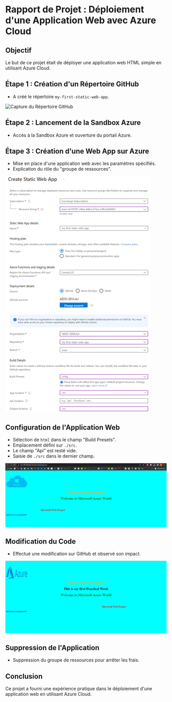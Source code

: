 # Rapport de Projet : Déploiement d'une Application Web avec Azure Cloud

## Objectif

Le but de ce projet était de déployer une application web HTML simple en utilisant Azure Cloud.

## Étape 1 : Création d'un Répertoire GitHub

- A créé le répertoire `my-first-static-web-app`.

![Capture du Répertoire GitHub](/TP_img/Répertoire%20GitHub.png)

## Étape 2 : Lancement de la Sandbox Azure

- Accès à la Sandbox Azure et ouverture du portail Azure.

## Étape 3 : Création d'une Web App sur Azure

- Mise en place d'une application web avec les paramètres spécifiés.
- Explication du rôle du "groupe de ressources".

![Capture des Ressources Azure](/TP_img/Ressources%20Azure.png)

## Configuration de l'Application Web

- Sélection de `html` dans le champ "Build Presets".
- Emplacement défini sur `./src`.
- Le champ "Api" est resté vide.
- Saisie de `./src` dans le dernier champ.

![Capture de la Page en Production](/TP_img/Page%20en%20Production.png)

## Modification du Code

- Effectué une modification sur GitHub et observé son impact.

![Capture du Résultat Obtenu](/TP_img/page_after_modification.png)

## Suppression de l'Application

- Suppression du groupe de ressources pour arrêter les frais.

## Conclusion

Ce projet a fourni une expérience pratique dans le déploiement d'une application web en utilisant Azure Cloud.
